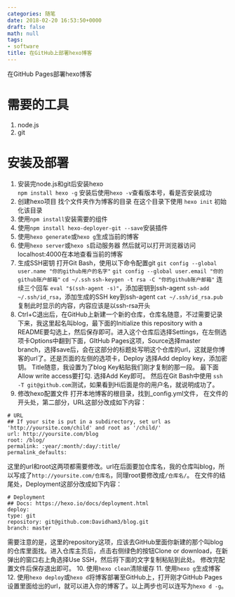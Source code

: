 ```yaml
---
categories: 随笔
date: 2018-02-20 16:53:50+0000
draft: false
math: null
tags:
- software
title: 在GitHub上部署hexo博客
---
```


在GitHub Pages部署hexo博客
<!--more-->

# 需要的工具
1. node.js
2. git

# 安装及部署
1. 安装完node.js和git后安装hexo  
`npm install hexo -g`
安装后使用`hexo -v`查看版本号，看是否安装成功
2. 创建hexo项目
找个文件夹作为博客的目录
在这个目录下使用
`hexo init`
初始化该目录
3. 使用`npm install`安装需要的组件
4. 使用`npm install hexo-deployer-git --save`安装插件
5. 使用`hexo generate`或`hexo g`生成当前的博客
6. 使用`hexo server`或`hexo s`启动服务器
然后就可以打开浏览器访问localhost:4000在本地查看当前的博客
7. 生成SSH密钥
打开Git Bash，使用以下命令配置git
`git config --global user.name "你的github用户的名字"`
`git config --global user.email "你的github账户邮箱"`
`cd ~/.ssh`
`ssh-keygen -t rsa -C "你的github账户邮箱"`
连续三个回车
`eval "$(ssh-agent -s)"`，添加密钥到ssh-agent
`ssh-add ~/.ssh/id_rsa`，添加生成的SSH key到ssh-agent
`cat ~/.ssh/id_rsa.pub`
复制此时显示的内容，内容应该是以ssh-rsa开头
8. Ctrl+C退出后，在GitHub上新建一个新的仓库，仓库名随意，不过需要记录下来，我这里起名叫blog，最下面的Initialize this repository with a README要勾选上，然后保存即可。进入这个仓库后选择Settings，在左侧选项卡Options中翻到下面，GItHub Pages这项，Source选择master branch，选择save后，会在这部分的标题处写明这个仓库的url，这就是你博客的url了。还是页面的左侧的选项卡，Deploy 选择Add deploy key，添加密钥。
Title随意，我设置为了blog
Key粘贴我们刚才复制的那一段。
最下面Allow write access要打勾.
选择Add Key即可。
然后在Git Bash中使用
`ssh -T git@github.com`测试，如果看到Hi后面是你的用户名，就说明成功了。
9. 修改hexo配置文件
打开本地博客的根目录，找到_config.yml文件，
在文件的开头处，第二部分，URL这部分改成如下内容：
```
# URL
## If your site is put in a subdirectory, set url as 'http://yoursite.com/child' and root as '/child/'
url: http://yoursite.com/blog
root: /blog/
permalink: :year/:month/:day/:title/
permalink_defaults:
```
  这里的url和root这两项都需要修改。url在后面要加仓库名，我的仓库叫blog，所以写成了`http://yoursite.com/仓库名`，同理root要修改成`/仓库名/`。
  在文件的结尾处，Deployment这部分改成如下内容：
  ```
# Deployment
## Docs: https://hexo.io/docs/deployment.html
deploy:
  type: git
  repository: git@github.com:Davidham3/blog.git
  branch: master
  ```
  需要注意的是，这里的repository这项，应该去GitHub里面你新建的那个叫blog的仓库里面找。进入仓库主页后，点击右侧绿色的按钮Clone or download，在新弹出的窗口右上角选择Use SSH，然后将下面的文字复制粘贴到此处。
修改完配置文件后保存退出即可。
10. 使用`hexo clean`清除缓存
11. 使用`hexo g`生成博客
12. 使用`hexo deploy`或`hexo d`将博客部署至GitHub上，打开刚才GitHub Pages设置里面给出的url，就可以进入你的博客了。以上两步也可以连写为`hexo d -g`。